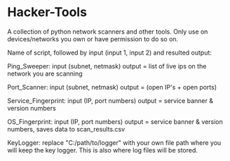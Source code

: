 # Hacker-Tools
A collection of python network scanners and other tools.
Only use on devices/networks you own or have permission to do so on.

Name of script, followed by input (input 1, input 2) and resulted output:


Ping_Sweeper:
input (subnet, netmask)
output = list of live ips on the network you are scanning


Port_Scanner:
input (subnet, netmask)
output = (open IP's + open ports)

Service_Fingerprint:
input (IP, port numbers)
output = service banner & version numbers

OS_Fingerprint:
input (IP, port numbers)
output = service banner & version numbers, saves data to scan_results.csv

KeyLogger:
replace "C:/path/to/logger" with your own file path where you will keep the key logger. This is also where log files will be stored.



